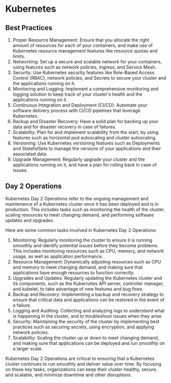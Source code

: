 # Kubernetes

## Best Practices

1. Proper Resource Management: Ensure that you allocate the right amount of resources for each of your containers, and make use of Kubernetes resource management features like resource quotas and limits.
1. Networking: Set up a secure and scalable network for your containers, using features such as network policies, Ingress, and Service Mesh.
1. Security: Use Kubernetes security features like Role-Based Access Control (RBAC), network policies, and Secrets to secure your cluster and the applications running on it.
1. Monitoring and Logging: Implement a comprehensive monitoring and logging solution to keep track of your cluster's health and the applications running on it.
1. Continuous Integration and Deployment (CI/CD): Automate your software delivery process with CI/CD pipelines that leverage Kubernetes.
1. Backup and Disaster Recovery: Have a solid plan for backing up your data and for disaster recovery in case of failures.
1. Scalability: Plan for and implement scalability from the start, by using features such as horizontal pod autoscaling and cluster autoscaling.
1. Versioning: Use Kubernetes versioning features such as Deployments and StatefulSets to manage the versions of your applications and their associated data.
1. Upgrade Management: Regularly upgrade your cluster and the applications running on it, and have a plan for rolling back in case of issues.

## Day 2 Operations

Kubernetes Day 2 Operations refer to the ongoing management and maintenance of a Kubernetes cluster once it has been deployed and is in production. This includes tasks such as monitoring the health of the cluster, scaling resources to meet changing demand, and performing software updates and upgrades.

Here are some common tasks involved in Kubernetes Day 2 Operations:

1. Monitoring: Regularly monitoring the cluster to ensure it is running smoothly and identify potential issues before they become problems. This includes monitoring resources such as CPU, memory, and network usage, as well as application performance.
1. Resource Management: Dynamically adjusting resources such as CPU and memory to meet changing demand, and making sure that applications have enough resources to function correctly.
1. Upgrades and Updates: Regularly updating the Kubernetes cluster and its components, such as the Kubernetes API server, controller manager, and kubelet, to take advantage of new features and bug fixes.
1. Backup and Recovery: Implementing a backup and recovery strategy to ensure that critical data and applications can be restored in the event of a failure.
1. Logging and Auditing: Collecting and analyzing logs to understand what is happening in the cluster, and to troubleshoot issues when they arise.
1. Security: Maintaining the security of the cluster by implementing best practices such as securing secrets, using encryption, and applying network policies.
1. Scalability: Scaling the cluster up or down to meet changing demand, and making sure that applications can be deployed and run smoothly on a larger scale.

Kubernetes Day 2 Operations are critical to ensuring that a Kubernetes cluster continues to run smoothly and deliver value over time. By focusing on these key tasks, organizations can keep their cluster healthy, secure, and scalable, and minimize downtime and other disruptions.

